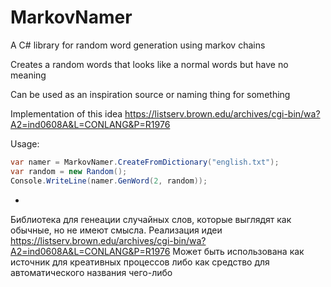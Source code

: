 # MarkovNamer
A C# library for random word generation using markov chains

Creates a random words that looks like a normal words but have no meaning

Can be used as an inspiration source or naming thing for something

Implementation of this idea https://listserv.brown.edu/archives/cgi-bin/wa?A2=ind0608A&L=CONLANG&P=R1976

Usage: 

```C#
var namer = MarkovNamer.CreateFromDictionary("english.txt");
var random = new Random();
Console.WriteLine(namer.GenWord(2, random));
```
-

Библиотека для генеации случайных слов, которые выглядят как обычные, но не имеют смысла.
Реализация идеи https://listserv.brown.edu/archives/cgi-bin/wa?A2=ind0608A&L=CONLANG&P=R1976
Может быть использована как источник для креативных процессов либо как средство для автоматического названия чего-либо
